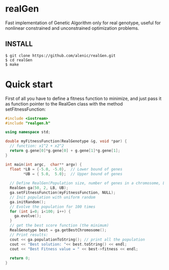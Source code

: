 # realGen
Fast implementation of Genetic Algorithm only for real genotype, useful for nonlinear constrained and unconstrained optimization problems.

## INSTALL
```
$ git clone https://github.com/alenic/realGen.git
$ cd realGen
$ make
```
# Quick start

First of all you have to define a fitness function to minimize, and just pass it as function pointer to the RealGen class with the method setFitnessFunction:

```c++
#include <iostream>
#include "realgen.h"

using namespace std;

double myFitnessFunction(RealGenotype &g, void *par) {
  // function: x1^2 + x2^2
  return g.gene[0]*g.gene[0] + g.gene[1]*g.gene[1];
}

int main(int argc,  char** argv) {
  float *LB = {-5.0, -5.0},  // Lower bound of genes
        *UB = { 5.0,  5.0};  // Upper bound of genes
  
  // Define RealGen(Population size, number of genes in a chromosome, LB, UB)
  RealGen ga(50, 2, LB, UB);
  ga.setFitnessFunction(myFitnessFunction, NULL);
  // Init population with uniform random
  ga.initRandom();
  // Evolve the population for 100 times
  for (int i=0; i<100; i++) {
    ga.evolve();
  }
  // get the best score function (the minimum)
  RealGenotype best = ga.getBestChromosome();
  // Print results:
  cout << ga.populationToString(); // print all the population
  cout << "Best solution: "<< best.toString() << endl;
  cout << "Best Fitness value = " << best->fitness << endl;
  
  return 0;
}
  ```
  
